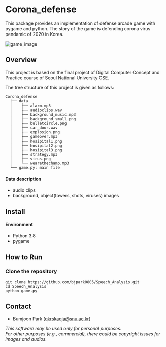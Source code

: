 # Corona_defense

This package provides an implementation of defense arcade game with pygame and python. 
The story of the game is defending corona virus pendamic of 2020 in Korea. 

![game_image](https://user-images.githubusercontent.com/31841384/104996822-e4b50080-5a6b-11eb-9c7d-b80d69aba477.png)

## Overview

This project is based on the final project of Digital Computer Concept and Practice course of Seoul National University CSE.

The tree structure of this project is given as follows:

``` Unicode
Corona_defense
  ├── data
  │    ├── alarm.mp3
  │    ├── audioclips.wav 
  │    ├── background_music.mp3
  │    ├── background_small.png 
  │    ├── bulletcircle.png 
  │    ├── car_door.wav 
  │    ├── explosion.png 
  │    ├── gameover.mp3
  │    ├── hosipital1.png 
  │    ├── hosipital2.png
  │    ├── hosipital3.png 
  │    ├── strategy.mp3 
  │    ├── virus.png
  │    └── wearethechamp.mp3 
  └── game.py: main file
```

#### Data description
- audio clips
- background, object(towers, shots, viruses) images

## Install

#### Environment 
* Python 3.8
* pygame

## How to Run

### Clone the repository

```
git clone https://github.com/bjpark0805/Speech_Analysis.git
cd Speech_Analysis
python game.py
```

## Contact

- Bumjoon Park (qkrskaqja@snu.ac.kr)

*This software may be used only for personal purposes.*  
*For other purposes (e.g., commercial), there could be copyright issues for images and audios.*
